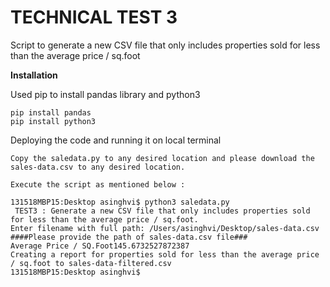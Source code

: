 # TECHNICAL TEST 3

Script to generate a new CSV file that only includes properties sold for less than the average price / sq.foot


<b> Installation </b>

Used pip to install pandas library and python3

```
pip install pandas
pip install python3
```

Deploying the code and running it on local terminal

```
Copy the saledata.py to any desired location and please download the sales-data.csv to any desired location.

Execute the script as mentioned below :

131518MBP15:Desktop asinghvi$ python3 saledata.py 
 TEST3 : Generate a new CSV file that only includes properties sold for less than the average price / sq.foot.
Enter filename with full path: /Users/asinghvi/Desktop/sales-data.csv ####Please provide the path of sales-data.csv file###
Average Price / SQ.Foot145.6732527872387
Creating a report for properties sold for less than the average price / sq.foot to sales-data-filtered.csv
131518MBP15:Desktop asinghvi$ 


```
